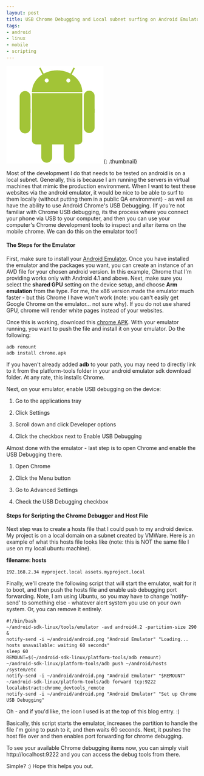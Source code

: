 ```yaml
---
layout: post
title: USB Chrome Debugging and Local subnet surfing on Android Emulator
tags:
- android
- linux
- mobile
- scripting
---
```


[![android](/uploads/2013/android.png)](/uploads/2013/android.png){: .thumbnail}

Most of the development I do that needs to be tested on android is on a local subnet.  Generally, this is because I am running the servers in virtual machines that mimic the production environment.  When I want to test these websites via the android emulator, it would be nice to be able to surf to them locally (without putting them in a public QA environment) - as well as have the ability to use Android Chrome's USB Debugging.  (If you're not familiar with Chrome USB debugging, its the process where you connect your phone via USB to your computer, and then you can use your computer's Chrome development tools to inspect and alter items on the mobile chrome.  We can do this on the emulator too!)



#### The Steps for the Emulator



First, make sure to install your [Android Emulator](http://developer.android.com/sdk/index.html).  Once you have installed the emulator and the packages you want, you can create an instance of an AVD file for your chosen android version.  In this example, Chrome that I'm providing works only with Android 4.1 and above.  Next, make sure you select the **shared GPU** setting on the device setup, and choose **Arm emulation** from the type.  For me, the x86 version made the emulator much faster - but this Chrome I have won't work (note: you can't easily get Google Chrome on the emulator... not sure why).  If you do not use shared GPU, chrome will render white pages instead of your websites.

Once this is working, download this [chrome APK](/uploads/2013/chrome.apk).  With your emulator running, you want to push the file and install it on your emulator.  Do the following:


    
    
    adb remount
    adb install chrome.apk
    



If you haven't already added **adb** to your path, you may need to directly link to it from the platform-tools folder in your android emulator sdk download folder.  At any rate, this installs Chrome.

Next, on your emulator, enable USB debugging on the device:





  1. Go to the applications tray


  2. Click Settings


  3. Scroll down and click Developer options


  4. Click the checkbox next to Enable USB Debugging



Almost done with the emulator - last step is to open Chrome and enable the USB Debugging there.



  1. Open Chrome


  2. Click the Menu button


  3. Go to Advanced Settings


  4. Check the USB Debugging checkbox





#### Steps for Scripting the Chrome Debugger and Host File



Next step was to create a hosts file that I could push to my android device.  My project is on a local domain on a subnet created by VMWare.  Here is an example of what this hosts file looks like (note: this is NOT the same file I use on my local ubuntu machine).

**filename: hosts**

    
    
    192.168.2.34 myproject.local assets.myproject.local
    



Finally, we'll create the following script that will start the emulator, wait for it to boot, and then push the hosts file and enable usb debugging port forwarding.  Note, I am using Ubuntu, so you may have to change 'notify-send' to something else - whatever alert system you use on your own system.  Or, you can remove it entirely.


    
    
    #!/bin/bash
    ~/android-sdk-linux/tools/emulator -avd android4.2 -partition-size 290 &
    notify-send -i ~/android/android.png "Android Emulator" "Loading... hosts unavailable: waiting 60 seconds"
    sleep 60
    REMOUNT=$(~/android-sdk-linux/platform-tools/adb remount)
    ~/android-sdk-linux/platform-tools/adb push ~/android/hosts /system/etc
    notify-send -i ~/android/android.png "Android Emulator" "$REMOUNT"
    ~/android-sdk-linux/platform-tools/adb forward tcp:9222 localabstract:chrome_devtools_remote
    notify-send -i ~/android/android.png "Android Emulator" "Set up Chrome USB Debugging"
    



Oh - and if you'd like, the icon I used is at the top of this blog entry. :)

Basically, this script starts the emulator, increases the partition to handle the file I'm going to push to it, and then waits 60 seconds.  Next, it pushes the host file over and then enables port forwarding for chrome debugging.

To see your available Chrome debugging items now, you can simply visit http://localhost:9222 and you can access the debug tools from there.

Simple? :)  Hope this helps you out.
